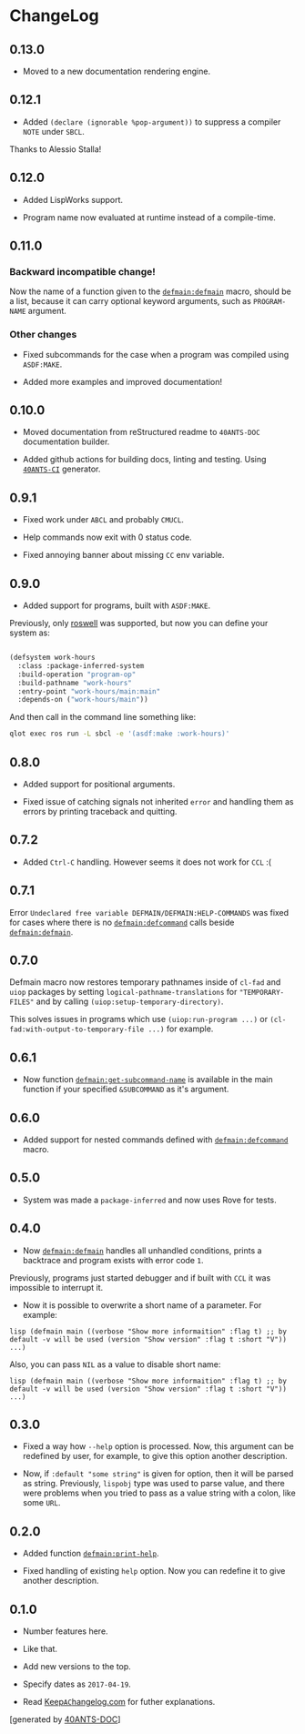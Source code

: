 <a id="x-28DEFMAIN-2FCHANGELOG-3A-40CHANGELOG-2040ANTS-DOC-2FLOCATIVES-3ASECTION-29"></a>

# ChangeLog

<a id="x-28DEFMAIN-2FCHANGELOG-3A-3A-7C0-2E13-2E0-7C-2040ANTS-DOC-2FLOCATIVES-3ASECTION-29"></a>

## 0.13.0

* Moved to a new documentation rendering engine.

<a id="x-28DEFMAIN-2FCHANGELOG-3A-3A-7C0-2E12-2E1-7C-2040ANTS-DOC-2FLOCATIVES-3ASECTION-29"></a>

## 0.12.1

* Added `(declare (ignorable %pop-argument))` to suppress a compiler `NOTE` under `SBCL`.

Thanks to Alessio Stalla!

<a id="x-28DEFMAIN-2FCHANGELOG-3A-3A-7C0-2E12-2E0-7C-2040ANTS-DOC-2FLOCATIVES-3ASECTION-29"></a>

## 0.12.0

* Added LispWorks support.

* Program name now evaluated at runtime instead of a compile-time.

<a id="x-28DEFMAIN-2FCHANGELOG-3A-3A-7C0-2E11-2E0-7C-2040ANTS-DOC-2FLOCATIVES-3ASECTION-29"></a>

## 0.11.0

<a id="backward-incompatible-change"></a>

### Backward incompatible change!

Now the name of a function given to the
[`defmain:defmain`][5e6b] macro, should be a list, because it
can carry optional keyword arguments, such as
`PROGRAM-NAME` argument.

<a id="other-changes"></a>

### Other changes

* Fixed subcommands for the case when a program was
  compiled using `ASDF:MAKE`.

* Added more examples and improved documentation!

<a id="x-28DEFMAIN-2FCHANGELOG-3A-3A-7C0-2E10-2E0-7C-2040ANTS-DOC-2FLOCATIVES-3ASECTION-29"></a>

## 0.10.0

* Moved documentation from reStructured readme to `40ANTS-DOC`
  documentation builder.

* Added github actions for building docs, linting and testing.
  Using [`40ANTS-CI`][3f72] generator.

<a id="x-28DEFMAIN-2FCHANGELOG-3A-3A-7C0-2E9-2E1-7C-2040ANTS-DOC-2FLOCATIVES-3ASECTION-29"></a>

## 0.9.1

* Fixed work under `ABCL` and probably `CMUCL`.

* Help commands now exit with 0 status code.

* Fixed annoying banner about missing `CC` env variable.

<a id="x-28DEFMAIN-2FCHANGELOG-3A-3A-7C0-2E9-2E0-7C-2040ANTS-DOC-2FLOCATIVES-3ASECTION-29"></a>

## 0.9.0

* Added support for programs, built with `ASDF:MAKE`.

Previously, only [roswell][795a] was supported, but now
you can define your system as:

```lisp

(defsystem work-hours
  :class :package-inferred-system
  :build-operation "program-op"
  :build-pathname "work-hours"
  :entry-point "work-hours/main:main"
  :depends-on ("work-hours/main"))
```
And then call in the command line something like:

```bash
qlot exec ros run -L sbcl -e '(asdf:make :work-hours)'
```
<a id="x-28DEFMAIN-2FCHANGELOG-3A-3A-7C0-2E8-2E0-7C-2040ANTS-DOC-2FLOCATIVES-3ASECTION-29"></a>

## 0.8.0

* Added support for positional arguments.

* Fixed issue of catching signals not inherited  `error` and
  handling them as errors by printing traceback and quitting.

<a id="x-28DEFMAIN-2FCHANGELOG-3A-3A-7C0-2E7-2E2-7C-2040ANTS-DOC-2FLOCATIVES-3ASECTION-29"></a>

## 0.7.2

* Added `Ctrl-C` handling. However seems it does not work for `CCL` :(

<a id="x-28DEFMAIN-2FCHANGELOG-3A-3A-7C0-2E7-2E1-7C-2040ANTS-DOC-2FLOCATIVES-3ASECTION-29"></a>

## 0.7.1

Error `Undeclared free variable DEFMAIN/DEFMAIN:HELP-COMMANDS` was
fixed for cases where there is no [`defmain:defcommand`][ab14] calls beside [`defmain:defmain`][5e6b].

<a id="x-28DEFMAIN-2FCHANGELOG-3A-3A-7C0-2E7-2E0-7C-2040ANTS-DOC-2FLOCATIVES-3ASECTION-29"></a>

## 0.7.0

Defmain macro now restores temporary pathnames inside of `cl-fad` and
`uiop` packages by setting `logical-pathname-translations` for
`"TEMPORARY-FILES"` and by calling
`(uiop:setup-temporary-directory)`.

This solves issues in programs which use `(uiop:run-program ...)` or
`(cl-fad:with-output-to-temporary-file ...)` for example.

<a id="x-28DEFMAIN-2FCHANGELOG-3A-3A-7C0-2E6-2E1-7C-2040ANTS-DOC-2FLOCATIVES-3ASECTION-29"></a>

## 0.6.1

* Now function [`defmain:get-subcommand-name`][b4a1] is available in the main function
if your specified `&SUBCOMMAND` as it's argument.

<a id="x-28DEFMAIN-2FCHANGELOG-3A-3A-7C0-2E6-2E0-7C-2040ANTS-DOC-2FLOCATIVES-3ASECTION-29"></a>

## 0.6.0

* Added support for nested commands defined with [`defmain:defcommand`][ab14] macro.

<a id="x-28DEFMAIN-2FCHANGELOG-3A-3A-7C0-2E5-2E0-7C-2040ANTS-DOC-2FLOCATIVES-3ASECTION-29"></a>

## 0.5.0

* System was made a `package-inferred` and now uses Rove for tests.

<a id="x-28DEFMAIN-2FCHANGELOG-3A-3A-7C0-2E4-2E0-7C-2040ANTS-DOC-2FLOCATIVES-3ASECTION-29"></a>

## 0.4.0

* Now [`defmain:defmain`][5e6b] handles all unhandled conditions, prints a backtrace
  and program exists with error code `1`.

Previously, programs just started debugger and if built with `CCL` it
  was impossible to interrupt it.
* Now it is possible to overwrite a short name of a parameter.
  For example:

`lisp
  (defmain main ((verbose "Show more informaition"
                          :flag t) ;; by default -v will be used
                 (version "Show version"
                          :flag t
                          :short "V"))
    ...)
`

Also, you can pass `NIL` as a value to disable short name:

  `lisp
  (defmain main ((verbose "Show more informaition"
                          :flag t) ;; by default -v will be used
                 (version "Show version"
                          :flag t
                          :short "V"))
    ...)
`

<a id="x-28DEFMAIN-2FCHANGELOG-3A-3A-7C0-2E3-2E0-7C-2040ANTS-DOC-2FLOCATIVES-3ASECTION-29"></a>

## 0.3.0

* Fixed a way how `--help` option is processed. Now, this argument
  can be redefined by user, for example, to give this option another
  description.

* Now, if `:default "some string"` is given for option, then it will
  be parsed as string. Previously, `lispobj` type was used to parse
  value, and there were problems when you tried to pass as a value
  string with a colon, like some `URL`.

<a id="x-28DEFMAIN-2FCHANGELOG-3A-3A-7C0-2E2-2E0-7C-2040ANTS-DOC-2FLOCATIVES-3ASECTION-29"></a>

## 0.2.0

* Added function [`defmain:print-help`][da64].

* Fixed handling of existing `help` option. Now you can redefine it
  to give another description.

<a id="x-28DEFMAIN-2FCHANGELOG-3A-3A-7C0-2E1-2E0-7C-2040ANTS-DOC-2FLOCATIVES-3ASECTION-29"></a>

## 0.1.0

* Number features here.

* Like that.

* Add new versions to the top.

* Specify dates as `2017-04-19`.

* Read [Keep`AC`hangelog.com][eeaa] for futher
  explanations.


[ab14]: README.md#x-28DEFMAIN-3ADEFCOMMAND-20-2840ANTS-DOC-2FLOCATIVES-3AMACRO-29-29
[5e6b]: README.md#x-28DEFMAIN-3ADEFMAIN-20-2840ANTS-DOC-2FLOCATIVES-3AMACRO-29-29
[b4a1]: README.md#x-28DEFMAIN-3AGET-SUBCOMMAND-NAME-20FUNCTION-29
[da64]: README.md#x-28DEFMAIN-3APRINT-HELP-20FUNCTION-29
[eeaa]: http://keepachangelog.com/
[3f72]: https://40ants.com/ci/
[795a]: https://github.com/roswell/roswell

[generated by [40ANTS-DOC](https://40ants.com/doc/)]
